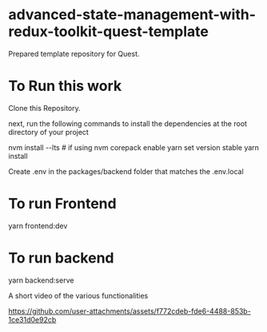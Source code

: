 # advanced-state-management-with-redux-toolkit-quest-template

Prepared template repository for Quest.

# To Run this work

Clone this Repository.

next, run the following commands to install the dependencies at the root directory of your project

nvm install --lts  # if using nvm
corepack enable
yarn set version stable
yarn install

Create .env in the packages/backend folder that matches the .env.local

# To run Frontend
yarn frontend:dev

# To run backend
yarn backend:serve

A short video of the various functionalities

https://github.com/user-attachments/assets/f772cdeb-fde6-4488-853b-1ce31d0e92cb



